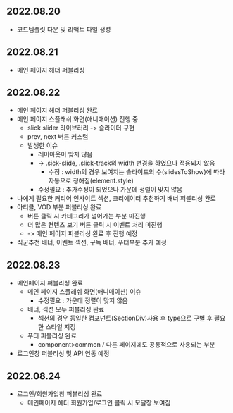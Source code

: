 ## 2022.08.20
+ 코드템플릿 다운 및 리액트 파일 생성 

## 2022.08.21
+ 메인 페이지 헤더 퍼블리싱

## 2022.08.22
+ 메인 페이지 헤더 퍼블리싱 완료
+ 메인 페이지 스플래쉬 화면(애니매이션) 진행 중
  + slick slider 라이브러리 -> 슬라이더 구현
  + prev, next 버튼 커스텀
  + 발생한 이슈
    + 레이아웃이 맞지 않음
    + -> .sick-slide, .slick-track의 width 변경을 하였으나 적용되지 않음
      + 수정 : width의 경우 보여지는 슬라이드의 수(slidesToShow)에 따라 자동으로 정해짐(element.style)
    + 수정필요 : 추가수정이 되었으나 가운데 정렬이 맞지 않음
+ 나에게 필요한 커리어 인사이트 섹션, 크리에이터 추천하기 배너 퍼블리싱 완료
+ 아티클, VOD 부분 퍼블리싱 완료
  + 버튼 클릭 시 카테고리가 넘어가는 부분 미진행
  + 더 많은 컨텐츠 보기 버튼 클릭 시 이벤트 처리 미진행
  + -> 메인 페이지 퍼블리싱 완료 후 진행 예정
+ 직군추천 배너, 이벤트 섹션, 구독 배너, 푸터부분 추가 예정 

## 2022.08.23
+ 메인페이지 퍼블리싱 완료
  + 메인 페이지 스플래쉬 화면(애니매이션) 이슈
    + 수정필요 : 가운데 정렬이 맞지 않음
  + 배너, 섹션 모두 퍼블리싱 완료
    + 섹션의 경우 동일한 컴포넌트(SectionDiv)사용 후 type으로 구별 후 필요한 스타일 지정
  + 푸터 퍼블리싱 완료
    + component>common / 다른 페이지에도 공통적으로 사용되는 부분
+ 로그인창 퍼블리싱 및 API 연동 예정

## 2022.08.24
+ 로그인/회원가입창 퍼블리싱 완료
  + 메인페이지 헤더 회원가입/로그인 클릭 시 모달창 보여짐
